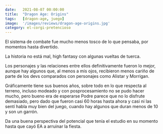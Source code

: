 ```yaml
---
date:   2021-08-07 00:00:00
title:  "Dragon Age: Origins"
tags:   [dragon-age, juego]
image:  '/images/reviews/dragon-age-origins.jpg'
category: el-corgi-pretencioso
---
```

El sistema de combate fue mucho menos tosco de lo que pensaba, por momentos hasta divertido.

La historia no está mal, high fantasy con algunas vueltas de tuerca.

Los personajes y las relaciones entre ellos definitivamente fueron lo mejor, aunque hay algunos que, al menos a mis ojos, recibieron menos cariño de parte de los devs comparados con personajes como Alistar y Morrigan.

Gráficamente tiene sus buenos años, sobre todo en lo que respecta al terreno, incluso modeado y con posprocesamiento no se pudo hacer mucho, pero bueno era de esperarse
Podre parece que no lo disfrute demasiado, pero dado que fueron casi 60 horas hasta ahora y casi ni las sentí habla muy bien del juego, cuando hay algunos que duran menos de 10 y son un garrón.

Da una buena perspectiva del potencial que tenía el estudio en su momento hasta que cayó EA a arruinar la fiesta.
